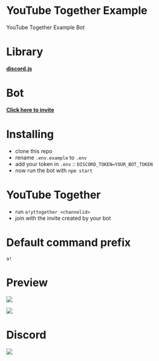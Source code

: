# YouTube Together Example
YouTube Together Example Bot

# Library
**[discord.js](https://discord.js.org)**

# Bot
**[Click here to invite](https://discord.com/api/oauth2/authorize?client_id=674970405865390092&permissions=3073&scope=bot)**

# Installing
- clone this repo
- rename `.env.example` to `.env`
- add your token in `.env` :: `DISCORD_TOKEN=YOUR_BOT_TOKEN`
- now run the bot with `npm start`

# YouTube Together
- run `a!yttogether <channelid>`
- join with the invite created by your bot

# Default command prefix
`a!`

# Preview
![](https://raw.githubusercontent.com/Snowflake107/youtube-together-bot/main/preview/1.png)

![](https://raw.githubusercontent.com/Snowflake107/youtube-together-bot/main/preview/2.png)

# Discord
[![](https://i.imgur.com/f6hNUfc.png)](https://discord.gg/2SUybzb)
